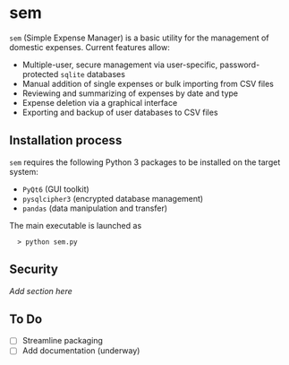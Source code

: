 # sem
`sem` (Simple Expense Manager) is a basic utility for the
management of domestic expenses. Current features allow:

- Multiple-user, secure management via user-specific,
  password-protected `sqlite` databases
- Manual addition of single expenses or bulk importing from CSV
  files
- Reviewing and summarizing of expenses by date and type
- Expense deletion via a graphical interface
- Exporting and backup of user databases to CSV files



## Installation process

`sem` requires the following Python 3 packages to be installed
on the target system:

- `PyQt6` (GUI toolkit)
- `pysqlcipher3` (encrypted database management)
- `pandas` (data manipulation and transfer)

The main executable is launched as

```
  > python sem.py
```



## Security

*Add section here*



## To Do

- [ ] Streamline packaging
- [ ] Add documentation (underway)
